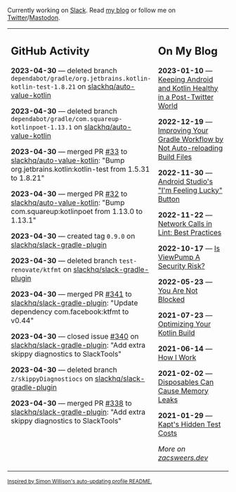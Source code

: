 Currently working on [Slack](https://slack.com/). Read [my blog](https://zacsweers.dev/) or follow me on [Twitter](https://twitter.com/ZacSweers)/[Mastodon](https://hachyderm.io/@ZacSweers).

<table><tr><td valign="top" width="60%">

## GitHub Activity
<!-- githubActivity starts -->
**2023-04-30** — deleted branch `dependabot/gradle/org.jetbrains.kotlin-kotlin-test-1.8.21` on [slackhq/auto-value-kotlin](https://github.com/slackhq/auto-value-kotlin)

**2023-04-30** — deleted branch `dependabot/gradle/com.squareup-kotlinpoet-1.13.1` on [slackhq/auto-value-kotlin](https://github.com/slackhq/auto-value-kotlin)

**2023-04-30** — merged PR [#33](https://github.com/slackhq/auto-value-kotlin/pull/33) to [slackhq/auto-value-kotlin](https://github.com/slackhq/auto-value-kotlin): "Bump org.jetbrains.kotlin:kotlin-test from 1.5.31 to 1.8.21"

**2023-04-30** — merged PR [#32](https://github.com/slackhq/auto-value-kotlin/pull/32) to [slackhq/auto-value-kotlin](https://github.com/slackhq/auto-value-kotlin): "Bump com.squareup:kotlinpoet from 1.13.0 to 1.13.1"

**2023-04-30** — created tag `0.9.0` on [slackhq/slack-gradle-plugin](https://github.com/slackhq/slack-gradle-plugin)

**2023-04-30** — deleted branch `test-renovate/ktfmt` on [slackhq/slack-gradle-plugin](https://github.com/slackhq/slack-gradle-plugin)

**2023-04-30** — merged PR [#341](https://github.com/slackhq/slack-gradle-plugin/pull/341) to [slackhq/slack-gradle-plugin](https://github.com/slackhq/slack-gradle-plugin): "Update dependency com.facebook:ktfmt to v0.44"

**2023-04-30** — closed issue [#340](https://github.com/slackhq/slack-gradle-plugin/issues/340) on [slackhq/slack-gradle-plugin](https://github.com/slackhq/slack-gradle-plugin): "Add extra skippy diagnostics to SlackTools"

**2023-04-30** — deleted branch `z/skippyDiagnostiocs` on [slackhq/slack-gradle-plugin](https://github.com/slackhq/slack-gradle-plugin)

**2023-04-30** — merged PR [#338](https://github.com/slackhq/slack-gradle-plugin/pull/338) to [slackhq/slack-gradle-plugin](https://github.com/slackhq/slack-gradle-plugin): "Add extra skippy diagnostics to SlackTools"
<!-- githubActivity ends -->
</td><td valign="top" width="40%">

## On My Blog
<!-- blog starts -->
**2023-01-10** — [Keeping Android and Kotlin Healthy in a Post-Twitter World](https://www.zacsweers.dev/keeping-android-healthy/)

**2022-12-19** — [Improving Your Gradle Workflow by Not Auto-reloading Build Files](https://www.zacsweers.dev/improving-your-workflow-by-not-auto-reloading-build-files/)

**2022-11-30** — [Android Studio's "I'm Feeling Lucky" Button](https://www.zacsweers.dev/android-studios-im-feeling-lucky-button/)

**2022-11-22** — [Network Calls in Lint: Best Practices](https://www.zacsweers.dev/network-calls-in-lint-best-practices/)

**2022-10-17** — [Is ViewPump A Security Risk?](https://www.zacsweers.dev/is-viewpump-a-security-risk/)

**2022-05-23** — [You Are Not Blocked](https://www.zacsweers.dev/you-are-not-blocked/)

**2021-07-23** — [Optimizing Your Kotlin Build](https://www.zacsweers.dev/optimizing-your-kotlin-build/)

**2021-06-14** — [How I Work](https://www.zacsweers.dev/how-i-work/)

**2021-02-02** — [Disposables Can Cause Memory Leaks](https://www.zacsweers.dev/disposables-can-cause-memory-leaks/)

**2021-01-29** — [Kapt's Hidden Test Costs](https://www.zacsweers.dev/kapts-hidden-test-costs/)
<!-- blog ends -->
_More on [zacsweers.dev](https://zacsweers.dev/)_
</td></tr></table>

<sub><a href="https://simonwillison.net/2020/Jul/10/self-updating-profile-readme/">Inspired by Simon Willison's auto-updating profile README.</a></sub>
